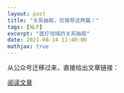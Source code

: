 ```yaml
---
layout: post
title: "关系抽取，仅推荐这两篇！"
tags: [NLP]
excerpt: "医疗领域的关系抽取"
date: 2021-08-14 11:40:00
mathjax: true
---
```


从公众号迁移过来，直接给出文章链接：

[阅读文章](https://mp.weixin.qq.com/s/i0In7dMUK9R6fNuuE1JL8w)